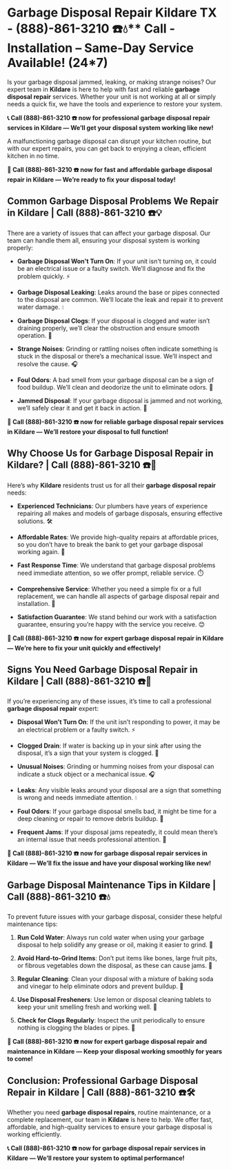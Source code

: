 # Garbage Disposal Repair Kildare TX - (888)-861-3210 ☎️💧** Call - Installation – Same-Day Service Available! (24*7)

Is your garbage disposal jammed, leaking, or making strange noises? Our expert team in **Kildare** is here to help with fast and reliable **garbage disposal repair** services. Whether your unit is not working at all or simply needs a quick fix, we have the tools and experience to restore your system.

**📞 Call (888)-861-3210 ☎️ now for professional **garbage disposal repair** services in Kildare — We’ll get your disposal system working like new!**

A malfunctioning garbage disposal can disrupt your kitchen routine, but with our expert repairs, you can get back to enjoying a clean, efficient kitchen in no time.

**🔧 Call (888)-861-3210 ☎️ now for fast and affordable **garbage disposal repair** in Kildare — We’re ready to fix your disposal today!**

## **Common Garbage Disposal Problems We Repair in Kildare | Call (888)-861-3210 ☎️💡**

There are a variety of issues that can affect your garbage disposal. Our team can handle them all, ensuring your disposal system is working properly:

- **Garbage Disposal Won't Turn On**: If your unit isn't turning on, it could be an electrical issue or a faulty switch. We’ll diagnose and fix the problem quickly. ⚡
- **Garbage Disposal Leaking**: Leaks around the base or pipes connected to the disposal are common. We’ll locate the leak and repair it to prevent water damage. 💧
- **Garbage Disposal Clogs**: If your disposal is clogged and water isn’t draining properly, we’ll clear the obstruction and ensure smooth operation. 🚿
- **Strange Noises**: Grinding or rattling noises often indicate something is stuck in the disposal or there’s a mechanical issue. We’ll inspect and resolve the cause. 🎧
- **Foul Odors**: A bad smell from your garbage disposal can be a sign of food buildup. We’ll clean and deodorize the unit to eliminate odors. 🧼
- **Jammed Disposal**: If your garbage disposal is jammed and not working, we’ll safely clear it and get it back in action. 🔧

**🔧 Call (888)-861-3210 ☎️ now for reliable **garbage disposal repair** services in Kildare — We’ll restore your disposal to full function!**

## **Why Choose Us for Garbage Disposal Repair in Kildare? | Call (888)-861-3210 ☎️🌟**

Here’s why **Kildare** residents trust us for all their **garbage disposal repair** needs:

- **Experienced Technicians**: Our plumbers have years of experience repairing all makes and models of garbage disposals, ensuring effective solutions. 🛠️
- **Affordable Rates**: We provide high-quality repairs at affordable prices, so you don’t have to break the bank to get your garbage disposal working again. 💸
- **Fast Response Time**: We understand that garbage disposal problems need immediate attention, so we offer prompt, reliable service. ⏱️
- **Comprehensive Service**: Whether you need a simple fix or a full replacement, we can handle all aspects of garbage disposal repair and installation. 🔧
- **Satisfaction Guarantee**: We stand behind our work with a satisfaction guarantee, ensuring you’re happy with the service you receive. 😊

**🔧 Call (888)-861-3210 ☎️ now for expert **garbage disposal repair** in Kildare — We’re here to fix your unit quickly and effectively!**

## **Signs You Need Garbage Disposal Repair in Kildare | Call (888)-861-3210 ☎️🚨**

If you’re experiencing any of these issues, it’s time to call a professional **garbage disposal repair** expert:

- **Disposal Won’t Turn On**: If the unit isn’t responding to power, it may be an electrical problem or a faulty switch. ⚡
- **Clogged Drain**: If water is backing up in your sink after using the disposal, it’s a sign that your system is clogged. 🚿
- **Unusual Noises**: Grinding or humming noises from your disposal can indicate a stuck object or a mechanical issue. 🎧
- **Leaks**: Any visible leaks around your disposal are a sign that something is wrong and needs immediate attention. 💧
- **Foul Odors**: If your garbage disposal smells bad, it might be time for a deep cleaning or repair to remove debris buildup. 🧼
- **Frequent Jams**: If your disposal jams repeatedly, it could mean there’s an internal issue that needs professional attention. 🔧

**🔧 Call (888)-861-3210 ☎️ now for **garbage disposal repair** services in Kildare — We’ll fix the issue and have your disposal working like new!**

## **Garbage Disposal Maintenance Tips in Kildare | Call (888)-861-3210 ☎️💧**

To prevent future issues with your garbage disposal, consider these helpful maintenance tips:

1. **Run Cold Water**: Always run cold water when using your garbage disposal to help solidify any grease or oil, making it easier to grind. 🧊
2. **Avoid Hard-to-Grind Items**: Don’t put items like bones, large fruit pits, or fibrous vegetables down the disposal, as these can cause jams. 🚫
3. **Regular Cleaning**: Clean your disposal with a mixture of baking soda and vinegar to help eliminate odors and prevent buildup. 🧽
4. **Use Disposal Fresheners**: Use lemon or disposal cleaning tablets to keep your unit smelling fresh and working well. 🍋
5. **Check for Clogs Regularly**: Inspect the unit periodically to ensure nothing is clogging the blades or pipes. 🔧

**🔧 Call (888)-861-3210 ☎️ now for expert **garbage disposal repair** and maintenance in Kildare — Keep your disposal working smoothly for years to come!**

## **Conclusion: Professional Garbage Disposal Repair in Kildare | Call (888)-861-3210 ☎️🛠️**

Whether you need **garbage disposal repairs**, routine maintenance, or a complete replacement, our team in **Kildare** is here to help. We offer fast, affordable, and high-quality services to ensure your garbage disposal is working efficiently.

**📞 Call (888)-861-3210 ☎️ now for **garbage disposal repair** services in Kildare — We’ll restore your system to optimal performance!**
